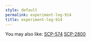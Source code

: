 ```yaml
---
style: default
permalink: experiment-log-914
title: experiment-log-914
---
```

You may also like:
[SCP-574](http://scp-wiki.net/scp-574)
[SCP-2800](http://scp-wiki.net/scp-2800)